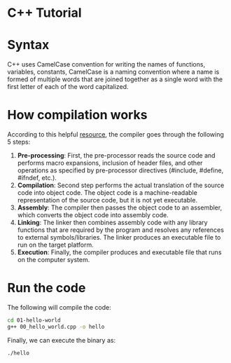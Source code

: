 # C++ Tutorial


# Syntax

C++ uses CamelCase convention for writing the names of functions, variables, constants, CamelCase is a naming convention where a name is formed of multiple words that are joined together as a single word with the first letter of each of the word capitalized.

# How compilation works
According to this helpful [resource](https://www.mycplus.com/tutorials/cplusplus-programming-tutorials/what-are-the-best-c-compilers-to-use-in-2023/#google_vignette), the compiler goes through the following 5 steps:

1. **Pre-processing**: First, the pre-processor reads the source code and performs macro expansions, inclusion of header files, and other operations as specified by pre-processor directives (#include, #define, #ifndef, etc.).
2. **Compilation**: Second step performs the actual translation of the source code into object code. The object code is a machine-readable representation of the source code, but it is not yet executable.
3. **Assembly**: The compiler then passes the object code to an assembler, which converts the object code into assembly code.
4. **Linking**: The linker then combines assembly code with any library functions that are required by the program and resolves any references to external symbols/libraries. The linker produces an executable file to run on the target platform.
5. **Execution**: Finally, the compiler produces and executable file that runs on the computer system.


# Run the code

The following will compile the code:

```sh
cd 01-hello-world
g++ 00_hello_world.cpp -o hello
```

Finally, we can execute the binary as:

```sh
./hello
```

